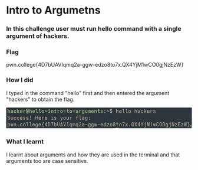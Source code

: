 # Intro to Argumetns
### In this challenge user must run hello command with a single argument of hackers.

### Flag
pwn.college{4D7bUAVIqmq2a-ggw-edzo8to7x.QX4YjM1wCO0gjNzEzW}

### How I did
I typed in the command "hello" first and then entered the argument "hackers" to obtain the flag.

![screenshot](hello_hackers_argu.png)

### What I learnt
I learnt about arguments and how they are used in the terminal and that arguments too are case sensitive.
